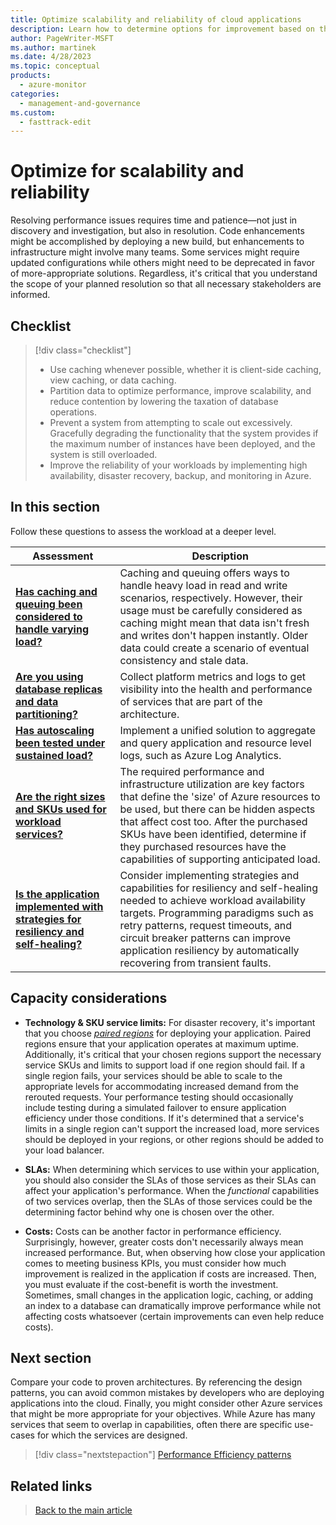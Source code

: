 ```yaml
---
title: Optimize scalability and reliability of cloud applications
description: Learn how to determine options for improvement based on the monitored data.
author: PageWriter-MSFT
ms.author: martinek
ms.date: 4/28/2023
ms.topic: conceptual
products:
  - azure-monitor
categories:
  - management-and-governance
ms.custom:
  - fasttrack-edit
---
```

# Optimize for scalability and reliability

Resolving performance issues requires time and patience&mdash;not just in discovery and investigation, but also in resolution. Code enhancements might be accomplished by deploying a new build, but enhancements to infrastructure might involve many teams. Some services might require updated configurations while others might need to be deprecated in favor of more-appropriate solutions. Regardless, it's critical that you understand the scope of your planned resolution so that all necessary stakeholders are informed.

## Checklist
>
> [!div class="checklist"]
>
> - Use caching whenever possible, whether it is client-side caching, view caching, or data caching.
> - Partition data to optimize performance, improve scalability, and reduce contention by lowering the taxation of database operations.
> - Prevent a system from attempting to scale out excessively. Gracefully degrading the functionality that the system provides if the maximum number of instances have been deployed, and the system is still overloaded.
> - Improve the reliability of your workloads by implementing high availability, disaster recovery, backup, and monitoring in Azure.

## In this section

Follow these questions to assess the workload at a deeper level.

|Assessment|Description|
|---|---|
|[**Has caching and queuing been considered to handle varying load?**](optimize-cache.md)|Caching and queuing offers ways to handle heavy load in read and write scenarios, respectively. However, their usage must be carefully considered as caching might mean that data isn't fresh and writes don't happen instantly. Older data could create a scenario of eventual consistency and stale data.|
|[**Are you using database replicas and data partitioning?**](optimize-partition.md)|Collect platform metrics and logs to get visibility into the health and performance of services that are part of the architecture.|
|[**Has autoscaling been tested under sustained load?**](optimize-sustain.md)|Implement a unified solution to aggregate and query application and resource level logs, such as Azure Log Analytics.|
|[**Are the right sizes and SKUs used for workload services?**](design-capacity.md#choose-the-right-resources)|The required performance and infrastructure utilization are key factors that define the 'size' of Azure resources to be used, but there can be hidden aspects that affect cost too. After the purchased SKUs have been identified, determine if they purchased resources have the capabilities of supporting anticipated load.|
|[**Is the application implemented with strategies for resiliency and self-healing?**](performance-efficiency-patterns.md)|Consider implementing strategies and capabilities for resiliency and self-healing needed to achieve workload availability targets. Programming paradigms such as retry patterns, request timeouts, and circuit breaker patterns can improve application resiliency by automatically recovering from transient faults.|

## Capacity considerations

- **Technology & SKU service limits:** For disaster recovery, it's important that you choose [_paired regions_](/azure/best-practices-availability-paired-regions) for deploying your application. Paired regions ensure that your application operates at maximum uptime. Additionally, it's critical that your chosen regions support the necessary service SKUs and limits to support load if one region should fail. If a single region fails, your services should be able to scale to the appropriate levels for accommodating increased demand from the rerouted requests. Your performance testing should occasionally include testing during a simulated failover to ensure application efficiency under those conditions. If it's determined that a service's limits in a single region can't support the increased load, more services should be deployed in your regions, or other regions should be added to your load balancer.

- **SLAs:** When determining which services to use within your application, you should also consider the SLAs of those services as their SLAs can affect your application's performance. When the _functional_ capabilities of two services overlap, then the SLAs of those services could be the determining factor behind why one is chosen over the other.

- **Costs:** Costs can be another factor in performance efficiency. Surprisingly, however, greater costs don't necessarily always mean increased performance. But, when observing how close your application comes to meeting business KPIs, you must consider how much improvement is realized in the application if costs are increased. Then, you must evaluate if the cost-benefit is worth the investment. Sometimes, small changes in the application logic, caching, or adding an index to a database can dramatically improve performance while not affecting costs whatsoever (certain improvements can even help reduce costs).

## Next section

Compare your code to proven architectures. By referencing the design patterns, you can avoid common mistakes by developers who are deploying applications into the cloud. Finally, you might consider other Azure services that might be more appropriate for your objectives. While Azure has many services that seem to overlap in capabilities, often there are specific use-cases for which the services are designed.

> [!div class="nextstepaction"]
> [Performance Efficiency patterns](performance-efficiency-patterns.md)

## Related links
>
> [Back to the main article](overview.md)
